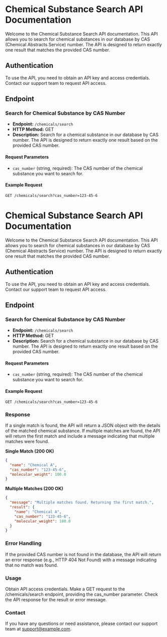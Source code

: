 # Chemical Substance Search API Documentation

Welcome to the Chemical Substance Search API documentation. This API allows you to search for chemical substances in our database by CAS (Chemical Abstracts Service) number. The API is designed to return exactly one result that matches the provided CAS number.

## Authentication

To use the API, you need to obtain an API key and access credentials. Contact our support team to request API access.

## Endpoint

### Search for Chemical Substance by CAS Number

- **Endpoint:** `/chemicals/search`
- **HTTP Method:** GET
- **Description:** Search for a chemical substance in our database by CAS number. The API is designed to return exactly one result based on the provided CAS number.

#### Request Parameters

- `cas_number` (string, required): The CAS number of the chemical substance you want to search for.

#### Example Request

```http
GET /chemicals/search?cas_number=123-45-6
```
# Chemical Substance Search API Documentation

Welcome to the Chemical Substance Search API documentation. This API allows you to search for chemical substances in our database by CAS (Chemical Abstracts Service) number. The API is designed to return exactly one result that matches the provided CAS number.

## Authentication

To use the API, you need to obtain an API key and access credentials. Contact our support team to request API access.

## Endpoint

### Search for Chemical Substance by CAS Number

- **Endpoint:** `/chemicals/search`
- **HTTP Method:** GET
- **Description:** Search for a chemical substance in our database by CAS number. The API is designed to return exactly one result based on the provided CAS number.

#### Request Parameters

- `cas_number` (string, required): The CAS number of the chemical substance you want to search for.

#### Example Request

```http
GET /chemicals/search?cas_number=123-45-6
```

### Response
If a single match is found, the API will return a JSON object with the details of the matched chemical substance.
If multiple matches are found, the API will return the first match and include a message indicating that multiple matches were found.

**Single Match (200 OK)**
```json
{
  "name": "Chemical A",
  "cas_number": "123-45-6",
  "molecular_weight": 100.0
}
```

**Multiple Matches (200 OK)**
```json
{
  "message": "Multiple matches found. Returning the first match.",
  "result": {
    "name": "Chemical A",
    "cas_number": "123-45-6",
    "molecular_weight": 100.0
  }
}

```

### Error Handling
If the provided CAS number is not found in the database, the API will return an error response (e.g., HTTP 404 Not Found) with a message indicating that no match was found.

### Usage
Obtain API access credentials.
Make a GET request to the /chemicals/search endpoint, providing the cas_number parameter.
Check the API response for the result or error message.

### Contact
If you have any questions or need assistance, please contact our support team at support@example.com.